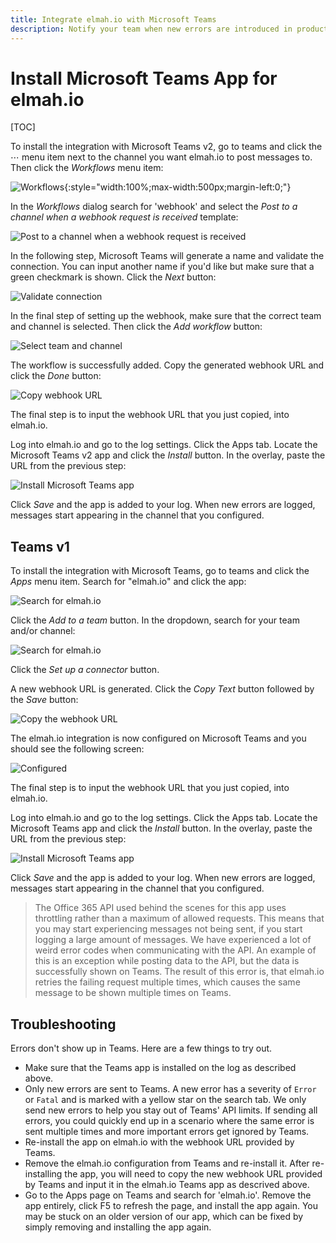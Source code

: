 ```yaml
---
title: Integrate elmah.io with Microsoft Teams
description: Notify your team when new errors are introduced in production. With the elmah.io app for Microsoft Teams time from introducing a bug to fix is heavily reduced.
---
```


# Install Microsoft Teams App for elmah.io

[TOC]

To install the integration with Microsoft Teams v2, go to teams and click the ⋯ menu item next to the channel you want elmah.io to post messages to. Then click the *Workflows* menu item:

![Workflows](images/apps/teams/v2-step1.png){:style="width:100%;max-width:500px;margin-left:0;"}

In the *Workflows* dialog search for 'webhook' and select the *Post to a channel when a webhook request is received* template:

![Post to a channel when a webhook request is received](images/apps/teams/v2-step2.png)

In the following step, Microsoft Teams will generate a name and validate the connection. You can input another name if you'd like but make sure that a green checkmark is shown. Click the *Next* button:

![Validate connection](images/apps/teams/v2-step3.png)

In the final step of setting up the webhook, make sure that the correct team and channel is selected. Then click the *Add workflow* button:

![Select team and channel](images/apps/teams/v2-step4.png)

The workflow is successfully added. Copy the generated webhook URL and click the *Done* button:

![Copy webhook URL](images/apps/teams/v2-step5.png)

The final step is to input the webhook URL that you just copied, into elmah.io.

Log into elmah.io and go to the log settings. Click the Apps tab. Locate the Microsoft Teams v2 app and click the *Install* button. In the overlay, paste the URL from the previous step:

![Install Microsoft Teams app](images/apps/teams/v2-step6.png)

Click *Save* and the app is added to your log. When new errors are logged, messages start appearing in the channel that you configured.

## Teams v1

To install the integration with Microsoft Teams, go to teams and click the *Apps* menu item. Search for "elmah.io" and click the app:

![Search for elmah.io](images/apps/teams/step1.png)

Click the *Add to a team* button. In the dropdown, search for your team and/or channel:

![Search for elmah.io](images/apps/teams/step2.png)

Click the *Set up a connector* button.

A new webhook URL is generated. Click the *Copy Text* button followed by the *Save* button:

![Copy the webhook URL](images/apps/teams/step4.png)

The elmah.io integration is now configured on Microsoft Teams and you should see the following screen:

![Configured](images/apps/teams/step5.png)

The final step is to input the webhook URL that you just copied, into elmah.io.

Log into elmah.io and go to the log settings. Click the Apps tab. Locate the Microsoft Teams app and click the *Install* button. In the overlay, paste the URL from the previous step:

![Install Microsoft Teams app](images/teams_installapp.png)

Click *Save* and the app is added to your log. When new errors are logged, messages start appearing in the channel that you configured.

> The Office 365 API used behind the scenes for this app uses throttling rather than a maximum of allowed requests. This means that you may start experiencing messages not being sent, if you start logging a large amount of messages. We have experienced a lot of weird error codes when communicating with the API. An example of this is an exception while posting data to the API, but the data is successfully shown on Teams. The result of this error is, that elmah.io retries the failing request multiple times, which causes the same message to be shown multiple times on Teams.

## Troubleshooting

Errors don't show up in Teams. Here are a few things to try out.

* Make sure that the Teams app is installed on the log as described above.
* Only new errors are sent to Teams. A new error has a severity of `Error` or `Fatal` and is marked with a yellow star on the search tab. We only send new errors to help you stay out of Teams' API limits. If sending all errors, you could quickly end up in a scenario where the same error is sent multiple times and more important errors get ignored by Teams.
* Re-install the app on elmah.io with the webhook URL provided by Teams.
* Remove the elmah.io configuration from Teams and re-install it. After re-installing the app, you will need to copy the new webhook URL provided by Teams and input it in the elmah.io Teams app as descrived above.
* Go to the Apps page on Teams and search for 'elmah.io'. Remove the app entirely, click F5 to refresh the page, and install the app again. You may be stuck on an older version of our app, which can be fixed by simply removing and installing the app again.